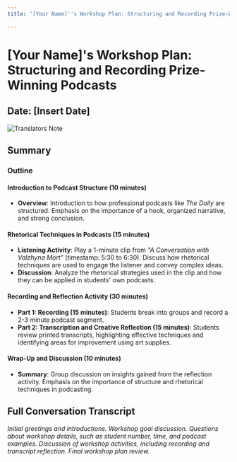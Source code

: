 ```yaml
---
title: '[Your Name]''s Workshop Plan: Structuring and Recording Prize-Winning Podcasts'

---
```


# [Your Name]'s Workshop Plan: Structuring and Recording Prize-Winning Podcasts
## Date: [Insert Date]

![Translators Note](https://podcastaddict.com/podcast/2678251)

## Summary

### Outline
#### Introduction to Podcast Structure (10 minutes)
- **Overview**: Introduction to how professional podcasts like *The Daily* are structured. Emphasis on the importance of a hook, organized narrative, and strong conclusion.

#### Rhetorical Techniques in Podcasts (15 minutes)
- **Listening Activity**: Play a 1-minute clip from *"A Conversation with Valzhyna Mort"* (timestamp: 5:30 to 6:30). Discuss how rhetorical techniques are used to engage the listener and convey complex ideas.
- **Discussion**: Analyze the rhetorical strategies used in the clip and how they can be applied in students' own podcasts.

#### Recording and Reflection Activity (30 minutes)
- **Part 1: Recording (15 minutes)**: Students break into groups and record a 2-3 minute podcast segment.
- **Part 2: Transcription and Creative Reflection (15 minutes)**: Students review printed transcripts, highlighting effective techniques and identifying areas for improvement using art supplies.

#### Wrap-Up and Discussion (10 minutes)
- **Summary**: Group discussion on insights gained from the reflection activity. Emphasis on the importance of structure and rhetorical techniques in podcasting.

## Full Conversation Transcript
*Initial greetings and introductions.*
*Workshop goal discussion.*
*Questions about workshop details, such as student number, time, and podcast examples.*
*Discussion of workshop activities, including recording and transcript reflection.*
*Final workshop plan review.*